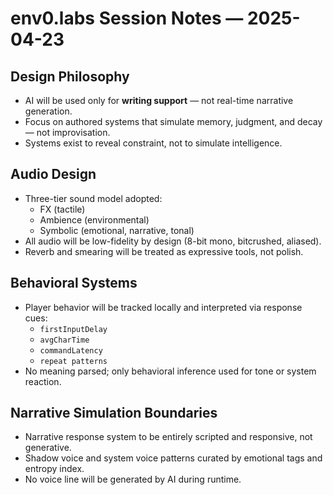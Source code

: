 # env0.labs Session Notes — 2025-04-23

## Design Philosophy

- AI will be used only for **writing support** — not real-time narrative generation.
- Focus on authored systems that simulate memory, judgment, and decay — not improvisation.
- Systems exist to reveal constraint, not to simulate intelligence.

## Audio Design

- Three-tier sound model adopted:
  - FX (tactile)
  - Ambience (environmental)
  - Symbolic (emotional, narrative, tonal)
- All audio will be low-fidelity by design (8-bit mono, bitcrushed, aliased).
- Reverb and smearing will be treated as expressive tools, not polish.

## Behavioral Systems

- Player behavior will be tracked locally and interpreted via response cues:
  - `firstInputDelay`
  - `avgCharTime`
  - `commandLatency`
  - `repeat patterns`
- No meaning parsed; only behavioral inference used for tone or system reaction.

## Narrative Simulation Boundaries

- Narrative response system to be entirely scripted and responsive, not generative.
- Shadow voice and system voice patterns curated by emotional tags and entropy index.
- No voice line will be generated by AI during runtime.
